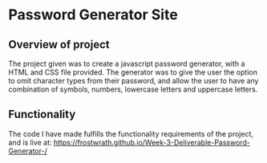 # Password Generator Site

## Overview of project
The project given was to create a javascript password generator, with a HTML and CSS file provided.
The generator was to give the user the option to omit character types from their password, and allow the user to have any combination of symbols, numbers, lowercase letters and uppercase letters.

## Functionality
The code I have made fulfills the functionality requirements of the project, and is live at: https://frostwrath.github.io/Week-3-Deliverable-Password-Generator-/  

